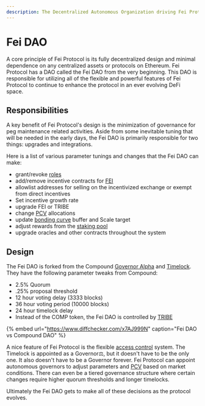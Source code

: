 ```yaml
---
description: The Decentralized Autonomous Organization driving Fei Protocol upgrades
---
```


# Fei DAO

A core principle of Fei Protocol is its fully decentralized design and minimal dependence on any centralized assets or protocols on Ethereum. Fei Protocol has a DAO called the Fei DAO from the very beginning. This DAO is responsible for utilizing all of the flexible and powerful features of Fei Protocol to continue to enhance the protocol in an ever evolving DeFi space. 

## Responsibilities

A key benefit of Fei Protocol's design is the minimization of governance for peg maintenance related activities. Aside from some inevitable tuning that will be needed in the early days, the Fei DAO is primarily responsible for two things: upgrades and integrations.

Here is a list of various parameter tunings and changes that the Fei DAO can make:

* grant/revoke [roles](../protocol/access-control/)
* add/remove incentive contracts for [FEI](../protocol/fei-stablecoin/)
* allowlist addresses for selling on the incentivized exchange or exempt from direct incentives
* Set incentive growth rate
* upgrade FEI or TRIBE
* change [PCV](../protocol/protocol-controlled-value/) allocations
* update [bonding curve](../protocol/trading/bondingcurve/bondingcurve.md) buffer and Scale target
* adjust rewards from the [staking pool](../protocol/staking/)
* upgrade oracles and other contracts throughout the system

## Design

The Fei DAO is forked from the Compound [Governor Alpha](https://github.com/fei-protocol/fei-protocol-core/blob/master/contracts/dao/GovernorAlpha.sol) and [Timelock](https://github.com/fei-protocol/fei-protocol-core/blob/master/contracts/dao/Timelock.sol). They have the following parameter tweaks from Compound:

* 2.5% Quorum
* .25% proposal threshold
* 12 hour voting delay \(3333 blocks\)
* 36 hour voting period \(10000 blocks\)
* 24 hour timelock delay
* Instead of the COMP token, the Fei DAO is controlled by [TRIBE](tribe.md)

{% embed url="https://www.diffchecker.com/x7AJ999N" caption="Fei DAO vs Compound DAO" %}

A nice feature of Fei Protocol is the flexible [access control](../protocol/access-control/) system. The Timelock is appointed as a Governor⚖️, but it doesn't have to be the only one. It also doesn't have to be a Governor forever. Fei Protocol can appoint autonomous governors to adjust parameters and [PCV](../protocol/protocol-controlled-value/) based on market conditions. There can even be a tiered governance structure where certain changes require higher quorum thresholds and longer timelocks.

Ultimately the Fei DAO gets to make all of these decisions as the protocol evolves.



